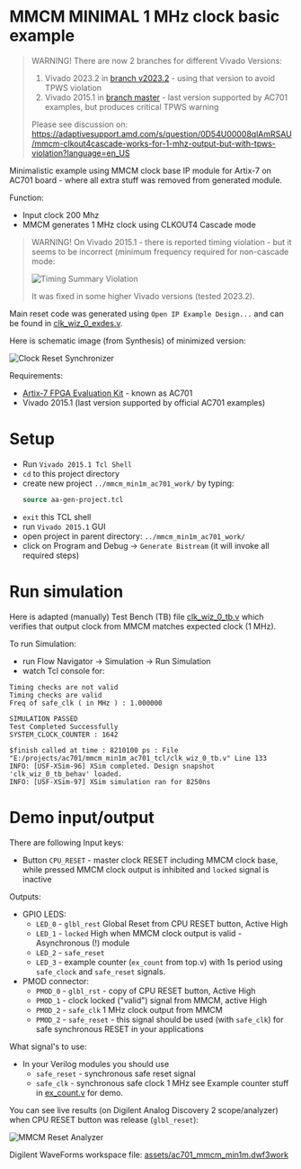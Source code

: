 # MMCM MINIMAL 1 MHz clock basic example

> WARNING! There are now 2 branches for different Vivado Versions:
> 1. Vivado 2023.2 in [branch v2023.2](../v2023.2) - using that version to avoid TPWS violation
> 2. Vivado 2015.1 in [branch master](../master) - last version supported by AC701 examples, but
>    produces critical TPWS warning
>
> Please see discussion on: https://adaptivesupport.amd.com/s/question/0D54U00008qlAmRSAU/mmcm-clkout4cascade-works-for-1-mhz-output-but-with-tpws-violation?language=en_US

Minimalistic example using MMCM clock base IP module for Artix-7 on AC701
board - where all extra stuff was removed from  generated module.

Function:
* Input clock 200 Mhz
* MMCM generates 1 MHz clock using CLKOUT4 Cascade mode

> WARNING! On Vivado 2015.1 - there is reported timing violation - but it seems to be incorrect (minimum frequency
> required for non-cascade mode:
> 
> ![Timing Summary Violation](assets/timing-summary.gif)
>
> It was fixed in some higher Vivado versions (tested 2023.2).

Main reset code was generated using `Open IP Example Design...` and can be
found in [clk_wiz_0_exdes.v](clk_wiz_0_exdes.v).

Here is schematic image (from Synthesis) of minimized version:

![Clock Reset Synchronizer](assets/clk-wiz-inst1.gif)

Requirements:
* [Artix-7 FPGA Evaluation Kit][Artix-7 FPGA Evaluation Kit] - known as AC701
* Vivado 2015.1 (last version supported by official AC701 examples)

# Setup

* Run `Vivado 2015.1 Tcl Shell`
* `cd` to this project directory
* create new project `../mmcm_min1m_ac701_work/` by typing:
  ```tcl
  source aa-gen-project.tcl
  ```
* `exit` this TCL shell
* run `Vivado 2015.1` GUI
* open project in parent directory: `../mmcm_min1m_ac701_work/`
* click on Program and Debug -> `Generate Bistream` (it will invoke all required steps)

# Run simulation

Here is adapted (manually) Test Bench (TB) file [clk_wiz_0_tb.v](clk_wiz_0_tb.v) which verifies that output clock from MMCM matches expected clock (1 MHz).

To run Simulation:
- run Flow Navigator -> Simulation -> Run Simulation
- watch Tcl console for:

```
Timing checks are not valid
Timing checks are valid
Freq of safe_clk ( in MHz ) : 1.000000

SIMULATION PASSED
Test Completed Successfully
SYSTEM_CLOCK_COUNTER : 1642

$finish called at time : 8210100 ps : File "E:/projects/ac701/mmcm_min1m_ac701_tcl/clk_wiz_0_tb.v" Line 133
INFO: [USF-XSim-96] XSim completed. Design snapshot 'clk_wiz_0_tb_behav' loaded.
INFO: [USF-XSim-97] XSim simulation ran for 8250ns
```

# Demo input/output

There are following Input keys:
* Button `CPU_RESET` - master clock RESET including MMCM clock base, while pressed MMCM clock output is inhibited
  and `locked` signal is inactive

Outputs:
* GPIO LEDS:
  - `LED_0` - `glbl_rest`  Global Reset from CPU RESET button, Active High
  - `LED_1` - `locked` High when MMCM clock output is valid - Asynchronous (!)
    module
  - `LED_2` - `safe_reset`
  - `LED_3` - example counter (`ex_count` from top.v) with 1s period using `safe_clock` and `safe_reset` signals.
* PMOD connector:
  - `PMOD_0` - `glbl_rst` - copy of CPU RESET button, Active High
  - `PMOD_1` - clock locked ("valid") signal from MMCM, active High
  - `PMOD_2` - `safe_clk` 1 MHz clock output from MMCM
  - `PMOD_2` - `safe_reset` - this signal should be used (with `safe_clk`) for safe synchronous RESET in your
    applications

What signal's to use:
- In your Verilog modules you should use 
  - `safe_reset` - synchronous safe reset signal
  - `safe_clk` - synchronous safe clock 1 MHz
see Example counter stuff in [ex_count.v](ex_count.v) for demo.

You can see live results (on Digilent Analog Discovery 2 scope/analyzer) when CPU RESET button was release (`glbl_reset`):

![MMCM Reset Analyzer](assets/mmcm-min1m-analyzer.gif)

Digilent WaveForms workspace file: [assets/ac701_mmcm_min1m.dwf3work](assets/ac701_mmcm_min1m.dwf3work)


[Artix-7 FPGA Evaluation Kit]: https://www.xilinx.com/products/boards-and-kits/ek-a7-ac701-g.html
